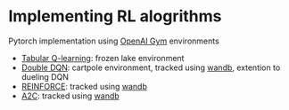 # Implementing RL alogrithms

Pytorch implementation using [OpenAI Gym](https://gym.openai.com/) environments

- [Tabular Q-learning](https://github.com/sradicwebster/RL_implementation/blob/master/tabQlearning_frozenlake.ipynb): frozen lake environment
- [Double DQN](https://github.com/sradicwebster/RL_implementation/blob/master/dqn_cartpole.ipynb): cartpole environment, tracked using [wandb](https://wandb.ai/sradicwebster/dqn_cartpole), extention to dueling DQN
- [REINFORCE](https://github.com/sradicwebster/RL_implementation/blob/master/reinforce_cartpole.ipynb): tracked using [wandb](https://wandb.ai/sradicwebster/reinforce_cartpole)
- [A2C](https://github.com/sradicwebster/RL_implementation/blob/master/A2C_cartpole.ipynb): tracked using [wandb](https://wandb.ai/sradicwebster/a2c_cartpole)
